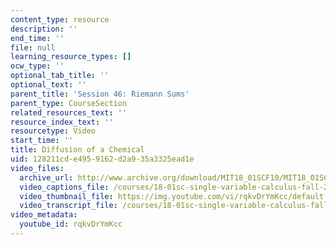 ```yaml
---
content_type: resource
description: ''
end_time: ''
file: null
learning_resource_types: []
ocw_type: ''
optional_tab_title: ''
optional_text: ''
parent_title: 'Session 46: Riemann Sums'
parent_type: CourseSection
related_resources_text: ''
resource_index_text: ''
resourcetype: Video
start_time: ''
title: Diffusion of a Chemical
uid: 128211cd-e495-9162-d2a9-35a3325ead1e
video_files:
  archive_url: http://www.archive.org/download/MIT18_01SCF10/MIT18_01SCF10Rec_37a_300k.mp4
  video_captions_file: /courses/18-01sc-single-variable-calculus-fall-2010/183b0af020bf5c8ab9aaf261a3f87024_rqkvDrYmKcc.vtt
  video_thumbnail_file: https://img.youtube.com/vi/rqkvDrYmKcc/default.jpg
  video_transcript_file: /courses/18-01sc-single-variable-calculus-fall-2010/5d3bc895ce8a9b7fe2c1fe76b6908ba4_rqkvDrYmKcc.pdf
video_metadata:
  youtube_id: rqkvDrYmKcc
---
```

